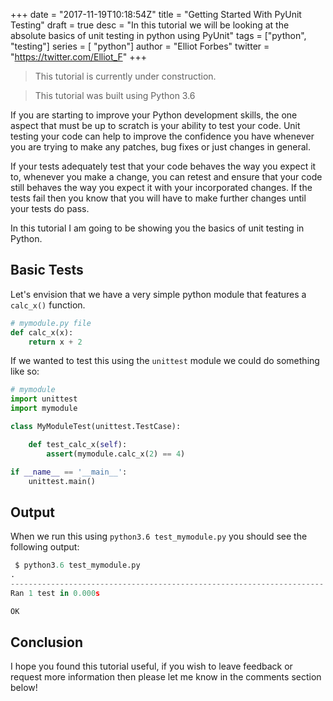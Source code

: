 +++
date = "2017-11-19T10:18:54Z"
title = "Getting Started With PyUnit Testing"
draft = true
desc = "In this tutorial we will be looking at the absolute basics of unit testing in python using PyUnit"
tags = ["python", "testing"]
series = [ "python"]
author = "Elliot Forbes"
twitter = "https://twitter.com/Elliot_F"
+++

> This tutorial is currently under construction.

> This tutorial was built using Python 3.6

If you are starting to improve your Python development skills, the one aspect that must be up to scratch is your ability to test your code. Unit testing your code can help to improve the confidence you have whenever you are trying to make any patches, bug fixes or just changes in general. 

If your tests adequately test that your code behaves the way you expect it to, whenever you make a change, you can retest and ensure that your code still behaves the way you expect it with your incorporated changes. If the tests fail then you know that you will have to make further changes until your tests do pass.

In this tutorial I am going to be showing you the basics of unit testing in Python.

## Basic Tests

Let's envision that we have a very simple python module that features a `calc_x()` function. 

~~~py
# mymodule.py file
def calc_x(x):
    return x + 2
~~~

If we wanted to test this using the `unittest` module we could do something like so:

~~~py
# mymodule
import unittest
import mymodule

class MyModuleTest(unittest.TestCase):    

    def test_calc_x(self):
        assert(mymodule.calc_x(2) == 4)

if __name__ == '__main__':
    unittest.main()
~~~

## Output

When we run this using `python3.6 test_mymodule.py` you should see the following output:

~~~py
 $ python3.6 test_mymodule.py
.
----------------------------------------------------------------------
Ran 1 test in 0.000s

OK
~~~

## Conclusion

I hope you found this tutorial useful, if you wish to leave feedback or request more information then please let me know in the comments section below!